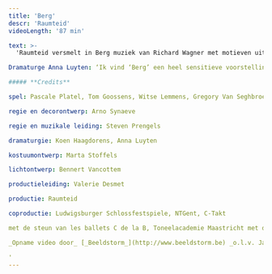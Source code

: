 ```yaml
---
title: 'Berg'
descr: 'Raumteid'
videoLength: '87 min'

text: >-
  'Raumteid versmelt in Berg muziek van Richard Wagner met motieven uit 'De Toverberg' van Thomas Mann. Op scène zien we vier mensen die samen een berglandschap opbouwen. Als ze daarna elk apart een moment van verstilling opzoeken, lijkt de berg op steeds weer andere manieren terug te spreken.

Dramaturge Anna Luyten: ‘Ik vind ‘Berg’ een heel sensitieve voorstelling, die vraagt om al je zintuigen open te zetten. Je duikt niet onder in een bad van sensaties , maar je komt op een langzamere manier terecht in een meer vervullende zintuiglijkheid. Het is een onderzoek naar hoe je met zowel eigentijdse als nostalgische middelen thema’s als wandelen, nostalgie en verdwalen in elkaars gedachten op scène kan zetten.’

##### **Credits**

spel: Pascale Platel, Tom Goossens, Witse Lemmens, Gregory Van Seghbroeck

regie en decorontwerp: Arno Synaeve

regie en muzikale leiding: Steven Prengels

dramaturgie: Koen Haagdorens, Anna Luyten

kostuumontwerp: Marta Stoffels

lichtontwerp: Bennert Vancottem

productieleiding: Valerie Desmet

productie: Raumteid

coproductie: Ludwigsburger Schlossfestspiele, NTGent, C-Takt

met de steun van les ballets C de la B, Toneelacademie Maastricht met dank aan Bart Van Den Eynde, Eva Line De Boer, Christophe Aussems, Merel Denie, Ludy Graffelman, Rosa Vrij, Anne De Loos, Simon Van Parys, Annemie Marchand, Kopergietery, alle medewerkers van de Minardschouwburg en les ballets C de la B,decoratelier NTGent, Hanssens Hout

_Opname video door_ [_Beeldstorm_](http://www.beeldstorm.be) _o.l.v. Jan Bosteels_  

‍'
---
```

